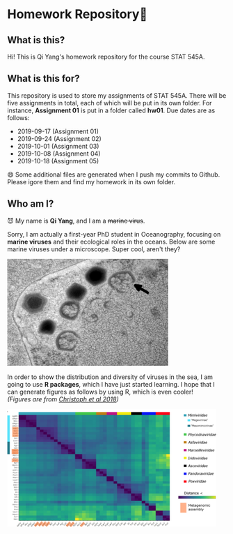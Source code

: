 # Homework Repository:bookmark: 

## What is this?
Hi! This is Qi Yang's homework repository for the course STAT 545A.

## What is this for?
This repository is used to store my assignments of STAT 545A. There will be five assignments in total, each of which will be put in its own folder. For instance, **Assignment 01** is put in a folder called **hw01**. Due dates are as follows:
- 2019-09-17 (Assignment 01)
- 2019-09-24 (Assignment 02)
- 2019-10-01 (Assignment 03)
- 2019-10-08 (Assignment 04)
- 2019-10-18 (Assignment 05)  

:smile: Some additional files are generated when I push my commits to Github. Please igore them and find my homework in its own folder.

## Who am I?
:smiling_imp: My name is **Qi Yang**, and I am a <del>marine virus</del>.

Sorry, I am actually a first-year PhD student in Oceanography, focusing on **marine viruses** and their ecological roles in the oceans. 
Below are some marine viruses under a microscope. Super cool, aren't they?

<img width="370" src="https://github.com/qiyangqd/STAT545-participation/blob/master/images/BsV%20virion.png">

In order to show the distribution and diversity of viruses in the sea, I am going to use **R packages**, which I have just started learning. I hope that I can generate figures as follows by using R, which is even cooler!   
*(Figures are from [Christoph et al 2018](https://elifesciences.org/articles/33014))*

<img width="480" src="https://github.com/qiyangqd/STAT545-participation/blob/master/images/PDM.png">
